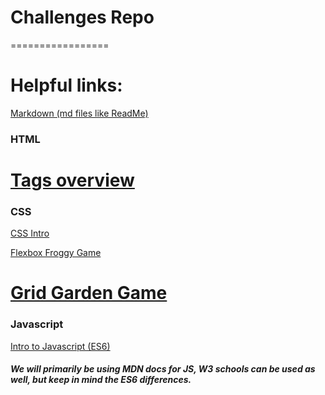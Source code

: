 # Challenges Repo
=================

# Helpful links:

[Markdown (md files like ReadMe)](https://github.com/adam-p/markdown-here/wiki/Markdown-Cheatsheet)

### HTML

[Tags overview](https://www.w3schools.com/tags/)
=================================================
### CSS

[CSS Intro](https://www.w3schools.com/css/css_intro.asp)

[Flexbox Froggy Game](https://flexboxfroggy.com/)

[Grid Garden Game](https://cssgridgarden.com/)
=================================================

### Javascript

[Intro to Javascript (ES6)](https://developer.mozilla.org/en-US/docs/Web/JavaScript/Language_overview)
##### We will primarily be using MDN docs for JS, W3 schools can be used as well, but keep in mind the ES6 differences. 

